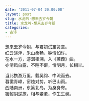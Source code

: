 ```yaml
---
date: '2011-07-04 20:00:00'
layout: post
slug: 水龙吟·想来去岁今朝
title: 水龙吟·想来去岁今朝
categories:
- 古诗
---
```

想来去岁今朝，与君初试笙簧意。  
红云淡浮，朱山柔畅，钟情如许。  
在水一方，游洄相溯，入《蒹葭》曲。  
亦清风白露，不暄不僻，恰明月，长相举。

当此携游万里，载吴钩、中流而去。  
暮霭青嶂，窗烛对剪，听巴山雨。  
西陆南洲，东篱北岛，为身身寄。  
罢韶阴逆旅，相与耋耄，作生生契。
